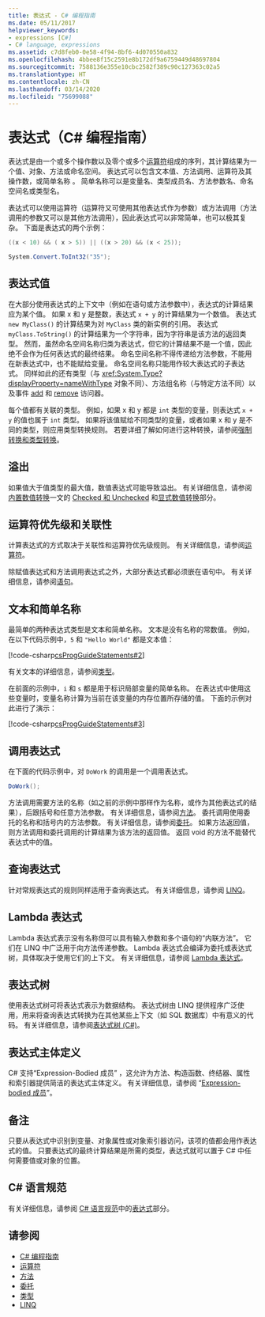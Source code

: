 ```yaml
---
title: 表达式 - C# 编程指南
ms.date: 05/11/2017
helpviewer_keywords:
- expressions [C#]
- C# language, expressions
ms.assetid: c7d8feb0-0e58-4f94-8bf6-4d070550a832
ms.openlocfilehash: 4bbee8f15c2591e8b172df9a6759449d48697804
ms.sourcegitcommit: 7588136e355e10cbc2582f389c90c127363c02a5
ms.translationtype: HT
ms.contentlocale: zh-CN
ms.lasthandoff: 03/14/2020
ms.locfileid: "75699088"
---
```

# <a name="expressions-c-programming-guide"></a>表达式（C# 编程指南）

表达式是由一个或多个操作数以及零个或多个[运算符](../../language-reference/operators/index.md)组成的序列，其计算结果为一个值、对象、方法或命名空间。 表达式可以包含文本值、方法调用、运算符及其操作数，或简单名称  。 简单名称可以是变量名、类型成员名、方法参数名、命名空间名或类型名。  
  
 表达式可以使用运算符（运算符又可使用其他表达式作为参数）或方法调用（方法调用的参数又可以是其他方法调用），因此表达式可以非常简单，也可以极其复杂。 下面是表达式的两个示例：  
  
```csharp  
((x < 10) && ( x > 5)) || ((x > 20) && (x < 25));

System.Convert.ToInt32("35");  
```  
  
## <a name="expression-values"></a>表达式值

 在大部分使用表达式的上下文中（例如在语句或方法参数中），表达式的计算结果应为某个值。 如果 x 和 y 是整数，表达式 `x + y` 的计算结果为一个数值。 表达式 `new MyClass()` 的计算结果为对 `MyClass` 类的新实例的引用。 表达式 `myClass.ToString()` 的计算结果为一个字符串，因为字符串是该方法的返回类型。 然而，虽然命名空间名称归类为表达式，但它的计算结果不是一个值，因此绝不会作为任何表达式的最终结果。 命名空间名称不得传递给方法参数，不能用在新表达式中，也不能赋给变量。 命名空间名称只能用作较大表达式的子表达式。 同样如此的还有类型（与 <xref:System.Type?displayProperty=nameWithType> 对象不同）、方法组名称（与特定方法不同）以及事件 [add](../../language-reference/keywords/add.md) 和 [remove](../../language-reference/keywords/remove.md) 访问器。  
  
 每个值都有关联的类型。 例如，如果 x 和 y 都是 `int` 类型的变量，则表达式 `x + y` 的值也属于 `int` 类型。 如果将该值赋给不同类型的变量，或者如果 x 和 y 是不同的类型，则应用类型转换规则。 若要详细了解如何进行这种转换，请参阅[强制转换和类型转换](../types/casting-and-type-conversions.md)。  
  
## <a name="overflows"></a>溢出

 如果值大于值类型的最大值，数值表达式可能导致溢出。 有关详细信息，请参阅[内置数值转换](../../language-reference/builtin-types/numeric-conversions.md)一文的 [Checked 和 Unchecked](../../language-reference/keywords/checked-and-unchecked.md) 和[显式数值转换](../../language-reference/builtin-types/numeric-conversions.md#explicit-numeric-conversions)部分。
  
## <a name="operator-precedence-and-associativity"></a>运算符优先级和关联性

 计算表达式的方式取决于关联性和运算符优先级规则。 有关详细信息，请参阅[运算符](../../language-reference/operators/index.md)。  
  
 除赋值表达式和方法调用表达式之外，大部分表达式都必须嵌在语句中。 有关详细信息，请参阅[语句](./statements.md)。  
  
## <a name="literals-and-simple-names"></a>文本和简单名称

 最简单的两种表达式类型是文本和简单名称。 文本是没有名称的常数值。 例如，在以下代码示例中，`5` 和 `"Hello World"` 都是文本值：  
  
 [!code-csharp[csProgGuideStatements#2](~/samples/snippets/csharp/VS_Snippets_VBCSharp/csProgGuideStatements/CS/Statements.cs#2)]  
  
 有关文本的详细信息，请参阅[类型](/dotnet/csharp/language-reference/keywords)。  
  
 在前面的示例中，`i` 和 `s` 都是用于标识局部变量的简单名称。 在表达式中使用这些变量时，变量名称计算为当前在该变量的内存位置所存储的值。 下面的示例对此进行了演示：  
  
 [!code-csharp[csProgGuideStatements#3](~/samples/snippets/csharp/VS_Snippets_VBCSharp/csProgGuideStatements/CS/Statements.cs#3)]

## <a name="invocation-expressions"></a>调用表达式

 在下面的代码示例中，对 `DoWork` 的调用是一个调用表达式。  
  
```csharp
DoWork();  
```  
  
 方法调用需要方法的名称（如之前的示例中那样作为名称，或作为其他表达式的结果），后跟括号和任意方法参数。 有关详细信息，请参阅[方法](../classes-and-structs/methods.md)。 委托调用使用委托的名称和括号内的方法参数。 有关详细信息，请参阅[委托](../delegates/index.md)。 如果方法返回值，则方法调用和委托调用的计算结果为该方法的返回值。 返回 void 的方法不能替代表达式中的值。  

## <a name="query-expressions"></a>查询表达式

 针对常规表达式的规则同样适用于查询表达式。 有关详细信息，请参阅 [LINQ](../../linq/index.md)。  
  
## <a name="lambda-expressions"></a>Lambda 表达式

 Lambda 表达式表示没有名称但可以具有输入参数和多个语句的“内联方法”。 它们在 LINQ 中广泛用于向方法传递参数。 Lambda 表达式会编译为委托或表达式树，具体取决于使用它们的上下文。 有关详细信息，请参阅 [Lambda 表达式](lambda-expressions.md)。  
  
## <a name="expression-trees"></a>表达式树

使用表达式树可将表达式表示为数据结构。 表达式树由 LINQ 提供程序广泛使用，用来将查询表达式转换为在其他某些上下文（如 SQL 数据库）中有意义的代码。 有关详细信息，请参阅[表达式树 (C#)](../concepts/expression-trees/index.md)。
  
## <a name="expression-body-definitions"></a>表达式主体定义

C# 支持“Expression-Bodied 成员”  ，这允许为方法、构造函数、终结器、属性和索引器提供简洁的表达式主体定义。 有关详细信息，请参阅 “[Expression-bodied 成员](expression-bodied-members.md)”。

## <a name="remarks"></a>备注

 只要从表达式中识别到变量、对象属性或对象索引器访问，该项的值都会用作表达式的值。 只要表达式的最终计算结果是所需的类型，表达式就可以置于 C# 中任何需要值或对象的位置。  

## <a name="c-language-specification"></a>C# 语言规范

有关详细信息，请参阅 [C# 语言规范](~/_csharplang/spec/introduction.md)中的[表达式](~/_csharplang/spec/expressions.md)部分。

## <a name="see-also"></a>请参阅

- [C# 编程指南](../index.md)
- [运算符](../../language-reference/operators/index.md)
- [方法](../classes-and-structs/methods.md)
- [委托](../delegates/index.md)
- [类型](../types/index.md)
- [LINQ](../../linq/index.md)
